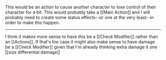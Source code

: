 This would be an action to cause another character to lose control of their character for a bit. This would probably take a [[Main Action]] and I will probably need to create some status effects--or one at the very least--in order to make this happen.

---

I think it makes more sense to have this be a [[Check Modifier]] rather than an [[Actions]]. If that's the case it might also make sense to have damage be a [[Check Modifier]] given that I'm already thinking extra damage it one [[size differential damage]]